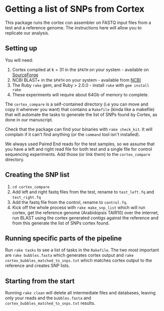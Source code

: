 # Getting a list of SNPs from Cortex

This package runs the cortex con assembler on FASTQ input files from a test and a reference genome. The instructions here will allow you to replicate our analysis. 

## Setting up

You will need:

1. Cortex compiled at k = 31 in the `$PATH` on your system - available on [SourceForge](http://sourceforge.net/projects/cortexassembler/files/cortex_con/cortex_con_beta_0.04c.zip/download)
2. NCBI BLAST+ in the `$PATH` on your system - available from [NCBI](http://blast.ncbi.nlm.nih.gov/Blast.cgi?PAGE_TYPE=BlastDocs&DOC_TYPE=Download)
3. The Ruby `rake` gem, and Ruby > 2.0.0 - install `rake` with `gem install rake`
4. These experiments will require about 64Gb of memory to complete.



The `cortex_compare` is a self-contained directory (i.e you can move and copy it wherever you want) that contains a `Rakefile` (kinda like a makefile) that will automate the tasks to generate the list of SNPs found by Cortex, as done in our manuscript. 

Check that the package can find your binaries with `rake check_kit`. It will complain if it can't find anything (or the `command` tool isn't installed).

We always used Paired End reads for the test samples, so we assume that you have a left and right read file for both test and a single file for  control sequencing experiments. Add those (or link them) to the `cortex_compare` directory.

## Creating the SNP list
1. `cd cortex_compare`
2. Add left and right fastq files from the test, rename to `test_left.fq` and `test_right.fq`
3. Add the fastq file from the control, rename to `control.fq`.
4. Kick off the whole process with `rake make_snp_list` which will run cortex, get the reference genome (Arabidopsis TAIR10) over the internet, run BLAST using the cortex generated contigs against the reference and from this generate the list of SNPs cortex found.

## Running specific parts of the pipeline
Run `rake tasks` to see a list of tasks in the `Rakefile`. The two most important are `rake bubbles.fasta` which generates cortex output and `rake cortex_bubbles_matched_to_snps.txt` which matches cortex output to the reference and creates SNP lists.

## Starting from the start
Running `rake clean` will delete all intermediate files and databases, leaving only your reads and the `bubbles.fasta` and `cortex_bubbles_matched_to_snps.txt` results. 

